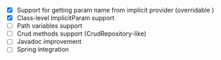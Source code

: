 - [x] Support for getting param name from implicit provider (overridable )
- [x] Class-level ImplicitParam support
- [ ] Path variables support
- [ ] Crud methods support (CrudRepository-like)
- [ ] Javadoc improvement
- [ ] Spring integration
